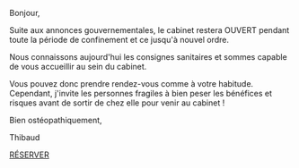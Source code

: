 Bonjour,

Suite aux annonces gouvernementales, le cabinet restera OUVERT pendant toute la période de confinement et ce jusqu'à nouvel ordre.

Nous connaissons aujourd'hui les consignes sanitaires et sommes capable de vous accueillir au sein du cabinet.

Vous pouvez donc prendre rendez-vous comme à votre habitude. Cependant, j'invite les personnes fragiles à bien peser les bénéfices et risques avant de sortir de chez elle pour venir au cabinet !

Bien ostéopathiquement,

Thibaud

<a href="https://www.doctolib.fr/osteopathe/69005/thibaud-colombel">RÉSERVER</a>
